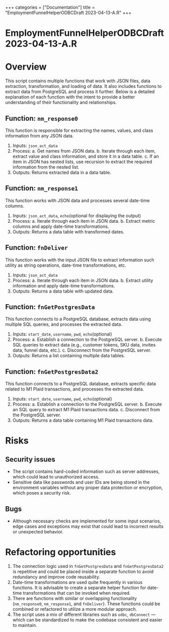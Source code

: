 +++
categories = ["Documentation"]
title = "EmploymentFunnelHelperODBCDraft 2023-04-13-A.R"
+++


# EmploymentFunnelHelperODBCDraft 2023-04-13-A.R
# Overview

This script contains multiple functions that work with JSON files, data extraction, transformation, and loading of data. It also includes functions to extract data from PostgreSQL and process it further. Below is a detailed explanation of each function with the intent to provide a better understanding of their functionality and relationships.

## Function: `nm_response0`

This function is responsible for extracting the names, values, and class information from any JSON data.

1. Inputs: `json_act_data`
2. Process: 
    a. Get names from JSON data.
    b. Iterate through each item, extract value and class information, and store it in a data table.
    c. If an item in JSON has nested lists, use recursion to extract the required information from the nested list.
3. Outputs: Returns extracted data in a data table.

## Function: `nm_response1`

This function works with JSON data and processes several date-time columns.

1. Inputs: `json_act_data`, `echo`(optional for displaying the output)
2. Process: 
    a. Iterate through each item in JSON data.
    b. Extract metric columns and apply date-time transformations.
3. Outputs: Returns a data table with transformed dates.

## Function: `fnDeliver`

This function works with the input JSON file to extract information such utility as string operations, date-time transformations, etc.

1. Inputs: `json_act_data`
2. Process:
    a. Iterate through each item in JSON data.
    b. Extract utility information and apply date-time transformations.
3. Outputs: Returns a data table with updated data.

## Function: `fnGetPostgresData`

This function connects to a PostgreSQL database, extracts data using multiple SQL queries, and processes the extracted data.

1. Inputs: `start_date`, `username`, `pwd`, `echo`(optional)
2. Process:
    a. Establish a connection to the PostgreSQL server.
    b. Execute SQL queries to extract data (e.g., customer tokens, SKU data, invites data, funnel data, etc.).
    c. Disconnect from the PostgreSQL server.
3. Outputs: Returns a list containing multiple data tables.

## Function: `fnGetPostgresData2`

This function connects to a PostgreSQL database, extracts specific data related to M1 Plaid transactions, and processes the extracted data.

1. Inputs: `start_date`, `username`, `pwd`, `echo`(optional)
2. Process:
    a. Establish a connection to the PostgreSQL server.
    b. Execute an SQL query to extract M1 Plaid transactions data.
    c. Disconnect from the PostgreSQL server.
3. Outputs: Returns a data table containing M1 Plaid transactions data.

# Risks

## Security issues

- The script contains hard-coded information such as server addresses, which could lead to unauthorized access.
- Sensitive data like passwords and user IDs are being stored in the environment variables without any proper data protection or encryption, which poses a security risk.

## Bugs

- Although necessary checks are implemented for some input scenarios, edge cases and exceptions may exist that could lead to incorrect results or unexpected behavior.

# Refactoring opportunities

1. The connection logic used in `fnGetPostgresData` and `fnGetPostgresData2` is repetitive and could be placed inside a separate function to avoid redundancy and improve code reusability.
2. Date-time transformations are used quite frequently in various functions. It is advisable to create a separate helper function for date-time transformations that can be invoked when required.
3. There are functions with similar or overlapping functionality (`nm_response0`, `nm_response1`, and `fnDeliver`). These functions could be combined or refactored to utilize a more modular approach.
4. The script uses a mix of different libraries such as `odbc`, `dbConnect` — which can be standardized to make the codebase consistent and easier to maintain.